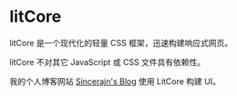 # litCore

litCore 是一个现代化的轻量 CSS 框架，迅速构建响应式网页。

litCore 不对其它 JavaScript 或 CSS 文件具有依赖性。

我的个人博客网站 [Sincerajn's Blog](https://Sincerajn.github.io) 使用 LitCore 构建 UI。
